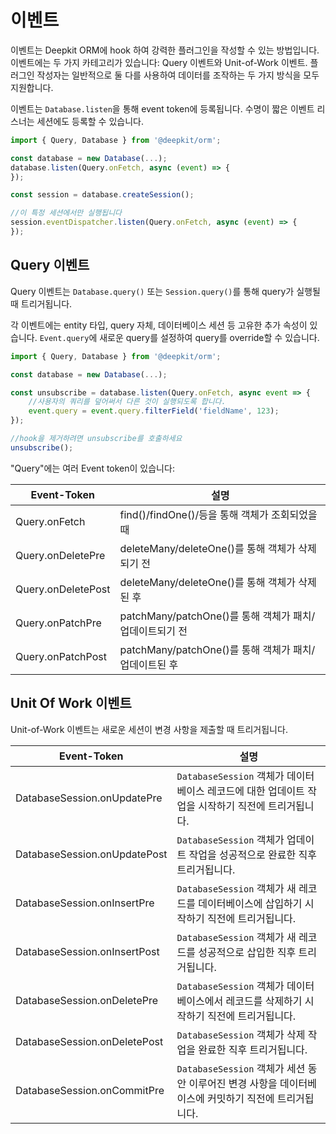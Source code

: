 # 이벤트

이벤트는 Deepkit ORM에 hook 하여 강력한 플러그인을 작성할 수 있는 방법입니다. 이벤트에는 두 가지
카테고리가 있습니다: Query 이벤트와 Unit-of-Work 이벤트. 플러그인 작성자는 일반적으로 둘 다를 사용하여
데이터를 조작하는 두 가지 방식을 모두 지원합니다.

이벤트는 `Database.listen`을 통해 event token에 등록됩니다. 수명이 짧은 이벤트 리스너는 세션에도
등록할 수 있습니다.

```typescript
import { Query, Database } from '@deepkit/orm';

const database = new Database(...);
database.listen(Query.onFetch, async (event) => {
});

const session = database.createSession();

//이 특정 세션에서만 실행됩니다
session.eventDispatcher.listen(Query.onFetch, async (event) => {
});
```

## Query 이벤트

Query 이벤트는 `Database.query()` 또는 `Session.query()`를 통해 query가 실행될 때 트리거됩니다.

각 이벤트에는 entity 타입, query 자체, 데이터베이스 세션 등 고유한 추가 속성이 있습니다.
`Event.query`에 새로운 query를 설정하여 query를 override할 수 있습니다.

```typescript
import { Query, Database } from '@deepkit/orm';

const database = new Database(...);

const unsubscribe = database.listen(Query.onFetch, async event => {
    //사용자의 쿼리를 덮어써서 다른 것이 실행되도록 합니다.
    event.query = event.query.filterField('fieldName', 123);
});

//hook을 제거하려면 unsubscribe를 호출하세요
unsubscribe();
```

"Query"에는 여러 Event token이 있습니다:

| Event-Token        | 설명                                                         |
|--------------------|--------------------------------------------------------------|
| Query.onFetch      | find()/findOne()/등을 통해 객체가 조회되었을 때              |
| Query.onDeletePre  | deleteMany/deleteOne()를 통해 객체가 삭제되기 전             |
| Query.onDeletePost | deleteMany/deleteOne()를 통해 객체가 삭제된 후               |
| Query.onPatchPre   | patchMany/patchOne()를 통해 객체가 패치/업데이트되기 전      |
| Query.onPatchPost  | patchMany/patchOne()를 통해 객체가 패치/업데이트된 후        |

## Unit Of Work 이벤트

Unit-of-Work 이벤트는 새로운 세션이 변경 사항을 제출할 때 트리거됩니다.

| Event-Token                  | 설명                                                                                         |
|------------------------------|----------------------------------------------------------------------------------------------|
| DatabaseSession.onUpdatePre  | `DatabaseSession` 객체가 데이터베이스 레코드에 대한 업데이트 작업을 시작하기 직전에 트리거됩니다. |
| DatabaseSession.onUpdatePost | `DatabaseSession` 객체가 업데이트 작업을 성공적으로 완료한 직후 트리거됩니다.                   |
| DatabaseSession.onInsertPre  | `DatabaseSession` 객체가 새 레코드를 데이터베이스에 삽입하기 시작하기 직전에 트리거됩니다.       |
| DatabaseSession.onInsertPost | `DatabaseSession` 객체가 새 레코드를 성공적으로 삽입한 직후 트리거됩니다.                       |
| DatabaseSession.onDeletePre  | `DatabaseSession` 객체가 데이터베이스에서 레코드를 삭제하기 시작하기 직전에 트리거됩니다.        |
| DatabaseSession.onDeletePost | `DatabaseSession` 객체가 삭제 작업을 완료한 직후 트리거됩니다.                                 |
| DatabaseSession.onCommitPre  | `DatabaseSession` 객체가 세션 동안 이루어진 변경 사항을 데이터베이스에 커밋하기 직전에 트리거됩니다. |